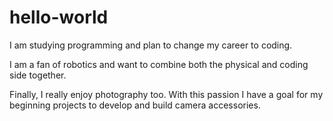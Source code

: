 # hello-world

I am studying programming and plan to change my career to coding.

I am a fan of robotics and want to combine both the physical and coding side together.

Finally, I really enjoy photography too. With this passion I have a goal for my beginning projects to develop and build camera accessories.
